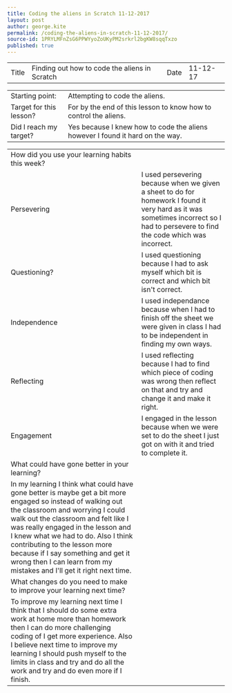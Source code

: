 ```yaml
---
title: Coding the aliens in Scratch 11-12-2017
layout: post
author: george.kite
permalink: /coding-the-aliens-in-scratch-11-12-2017/
source-id: 1PRYLMFnZsG6PPWYyoZoUKyPM2srkrl2bgKW8sqqTxzo
published: true
---
```

<table>
  <tr>
    <td>Title</td>
    <td>Finding out how to code the aliens in Scratch</td>
    <td>Date</td>
    <td>11-12-17</td>
  </tr>
</table>


<table>
  <tr>
    <td>Starting point:</td>
    <td>Attempting to code the aliens.</td>
  </tr>
  <tr>
    <td>Target for this lesson?</td>
    <td>For by the end of this lesson to know how to control the aliens.</td>
  </tr>
  <tr>
    <td>Did I reach my target? </td>
    <td>Yes because I knew how to code the aliens however I found it hard on the way.</td>
  </tr>
</table>


<table>
  <tr>
    <td>How did you use your learning habits this week?</td>
    <td></td>
  </tr>
  <tr>
    <td>Persevering</td>
    <td>I used persevering because when we given a sheet to do for homework I found it very hard as it was sometimes incorrect so I had to persevere to find the code which was incorrect.</td>
  </tr>
  <tr>
    <td>Questioning?</td>
    <td>I used questioning because I had to ask myself which bit is correct and which bit isn't correct.</td>
  </tr>
  <tr>
    <td>Independence</td>
    <td>I used independance because when I had to finish off the sheet we were given in class I had to be independent in finding my own ways.</td>
  </tr>
  <tr>
    <td>Reflecting</td>
    <td>I used reflecting because I had to find which piece of coding was wrong then reflect on that and try and change it and make it right.</td>
  </tr>
  <tr>
    <td>Engagement</td>
    <td>I engaged in the lesson because when we were set to do the sheet I just got on with it and tried to complete it.</td>
  </tr>
  <tr>
    <td>What could have gone better in your learning?</td>
    <td></td>
  </tr>
  <tr>
    <td>In my learning I think what could have gone better is maybe get a bit more engaged so instead of walking out the classroom and worrying I could walk out the classroom and felt like I was really engaged in the lesson and I knew what we had to do. Also I think contributing to the lesson more because if I say something and get it wrong then I can learn from my mistakes and I'll get it right next time.</td>
    <td></td>
  </tr>
  <tr>
    <td>What changes do you need to make to improve your learning next time?</td>
    <td></td>
  </tr>
  <tr>
    <td>To improve my learning next time I think that I should do some extra work at home more than homework then I can do more challenging coding of I get more experience. Also I believe next time to improve my learning I should push myself to the limits in class and try and do all the work and try and do even more if I finish.</td>
    <td></td>
  </tr>
</table>


